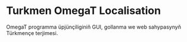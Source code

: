# Turkmen OmegaT Localisation
OmegaT programma üpjünçiliginiň GUI, gollanma we web sahypasynyň Türkmençe terjimesi.

